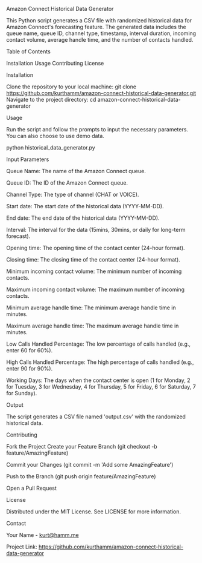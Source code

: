 Amazon Connect Historical Data Generator

This Python script generates a CSV file with randomized historical data for Amazon Connect's forecasting feature. The generated data includes the queue name, queue ID, channel type, timestamp, interval duration, incoming contact volume, average handle time, and the number of contacts handled.

Table of Contents

Installation
Usage
Contributing
License

Installation

Clone the repository to your local machine:
git clone https://github.com/kurthamm/amazon-connect-historical-data-generator.git
Navigate to the project directory:
cd amazon-connect-historical-data-generator

Usage

Run the script and follow the prompts to input the necessary parameters. You can also choose to use demo data.

python historical_data_generator.py

Input Parameters

Queue Name: The name of the Amazon Connect queue.

Queue ID: The ID of the Amazon Connect queue.

Channel Type: The type of channel (CHAT or VOICE).

Start date: The start date of the historical data (YYYY-MM-DD).

End date: The end date of the historical data (YYYY-MM-DD).

Interval: The interval for the data (15mins, 30mins, or daily for long-term forecast).

Opening time: The opening time of the contact center (24-hour format).

Closing time: The closing time of the contact center (24-hour format).

Minimum incoming contact volume: The minimum number of incoming contacts.

Maximum incoming contact volume: The maximum number of incoming contacts.

Minimum average handle time: The minimum average handle time in minutes.

Maximum average handle time: The maximum average handle time in minutes.

Low Calls Handled Percentage: The low percentage of calls handled (e.g., enter 60 for 60%).

High Calls Handled Percentage: The high percentage of calls handled (e.g., enter 90 for 90%).

Working Days: The days when the contact center is open (1 for Monday, 2 for Tuesday, 3 for Wednesday, 4 for Thursday, 5 for Friday, 6 for Saturday, 7 for Sunday).

Output

The script generates a CSV file named 'output.csv' with the randomized historical data.

Contributing

Fork the Project
Create your Feature Branch (git checkout -b feature/AmazingFeature)

Commit your Changes (git commit -m 'Add some AmazingFeature')

Push to the Branch (git push origin feature/AmazingFeature)

Open a Pull Request

License

Distributed under the MIT License. See LICENSE for more information.

Contact

Your Name - kurt@hamm.me

Project Link: https://github.com/kurthamm/amazon-connect-historical-data-generator
